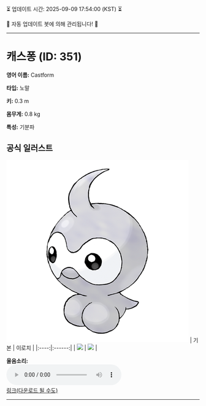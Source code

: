
⏳ 업데이트 시간: 2025-09-09 17:54:00 (KST) ⏳

🤖 자동 업데이트 봇에 의해 관리됩니다! 🤖

---

# 캐스퐁 (ID: 351)
**영어 이름:** Castform

**타입:** 노말

**키:** 0.3 m

**몸무게:** 0.8 kg

**특성:** 기분파

## 공식 일러스트
![](https://raw.githubusercontent.com/PokeAPI/sprites/master/sprites/pokemon/other/official-artwork/351.png)
| 기본 | 이로치 |
|:----:|:------:|
| <img src="http://play.pokemonshowdown.com/sprites/ani/castform.gif" width="200"> | <img src="http://play.pokemonshowdown.com/sprites/ani-shiny/castform.gif" width="200"> |

**울음소리:**<br><audio controls src="https://raw.githubusercontent.com/PokeAPI/cries/main/cries/pokemon/latest/351.ogg"></audio><br> [링크(다운로드 될 수도)](https://raw.githubusercontent.com/PokeAPI/cries/main/cries/pokemon/latest/351.ogg)


---
